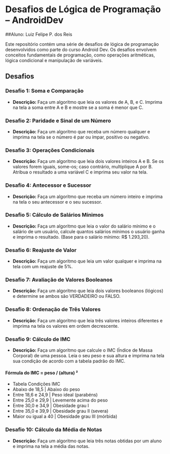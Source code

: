 # Desafios de Lógica de Programação – AndroidDev
##Aluno: Luiz Felipe P. dos Reis

Este repositório contém uma série de desafios de lógica de programação desenvolvidos como parte do curso Android Dev. Os desafios envolvem conceitos fundamentais de programação, como operações aritméticas, lógica condicional e manipulação de variáveis.

## Desafios

### Desafio 1: Soma e Comparação
- **Descrição:** Faça um algoritmo que leia os valores de A, B, e C. Imprima na tela a soma entre A e B e mostre se a soma é menor que C.

### Desafio 2: Paridade e Sinal de um Número
- **Descrição:** Faça um algoritmo que receba um número qualquer e imprima na tela se o número é par ou ímpar, positivo ou negativo.

### Desafio 3: Operações Condicionais
- **Descrição:** Faça um algoritmo que leia dois valores inteiros A e B. Se os valores forem iguais, some-os; caso contrário, multiplique A por B. Atribua o resultado a uma variável C e imprima seu valor na tela.

### Desafio 4: Antecessor e Sucessor
- **Descrição:** Faça um algoritmo que receba um número inteiro e imprima na tela o seu antecessor e o seu sucessor.

### Desafio 5: Cálculo de Salários Mínimos
- **Descrição:** Faça um algoritmo que leia o valor do salário mínimo e o salário de um usuário, calcule quantos salários mínimos o usuário ganha e imprima o resultado. (Base para o salário mínimo: R$ 1.293,20).

### Desafio 6: Reajuste de Valor
- **Descrição:** Faça um algoritmo que leia um valor qualquer e imprima na tela com um reajuste de 5%.

### Desafio 7: Avaliação de Valores Booleanos
- **Descrição:** Faça um algoritmo que leia dois valores booleanos (lógicos) e determine se ambos são VERDADEIRO ou FALSO.

### Desafio 8: Ordenação de Três Valores
- **Descrição:** Faça um algoritmo que leia três valores inteiros diferentes e imprima na tela os valores em ordem decrescente.

### Desafio 9: Cálculo de IMC
- **Descrição:** Faça um algoritmo que calcule o IMC (Índice de Massa Corporal) de uma pessoa. Leia o seu peso e sua altura e imprima na tela sua condição de acordo com a tabela padrão do IMC.

#### Fórmula do IMC = peso / (altura) ²
- Tabela Condições IMC
- Abaixo de 18,5 | Abaixo do peso
- Entre 18,6 e 24,9 | Peso ideal (parabéns)
- Entre 25,0 e 29,9 | Levemente acima do peso
- Entre 30,0 e 34,9 | Obesidade grau I
- Entre 35,0 e 39,9 | Obesidade grau II (severa)
- Maior ou igual a 40 | Obesidade grau III (mórbida)

### Desafio 10: Cálculo da Média de Notas
- **Descrição:** Faça um algoritmo que leia três notas obtidas por um aluno e imprima na tela a média das notas.


